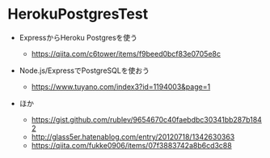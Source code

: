 # HerokuPostgresTest

* ExpressからHeroku Postgresを使う
  - https://qiita.com/c6tower/items/f9beed0bcf83e0705e8c

* Node.js/ExpressでPostgreSQLを使おう
  - https://www.tuyano.com/index3?id=1194003&page=1

* ほか
  - https://gist.github.com/rublev/9654670c40faebdbc30341bb287b1842
  - http://glass5er.hatenablog.com/entry/20120718/1342630363
  - https://qiita.com/fukke0906/items/07f3883742a8b6cd3c88



